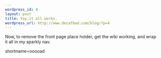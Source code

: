 ```yaml
--- 
wordpress_id: 4
layout: post
title: Yay,it all works.
wordpress_url: http://www.decafbad.com/blog/?p=4
---
```

Now, to remove the front page place holder, get the wiki working, and wrap it all in my sparkly nav.
<!--more-->
shortname=ooooad
